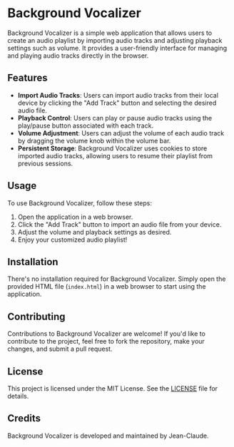 # Background Vocalizer

Background Vocalizer is a simple web application that allows users to create an audio playlist by importing audio tracks and adjusting playback settings such as volume. It provides a user-friendly interface for managing and playing audio tracks directly in the browser.

## Features

- **Import Audio Tracks**: Users can import audio tracks from their local device by clicking the "Add Track" button and selecting the desired audio file.
- **Playback Control**: Users can play or pause audio tracks using the play/pause button associated with each track.
- **Volume Adjustment**: Users can adjust the volume of each audio track by dragging the volume knob within the volume bar.
- **Persistent Storage**: Background Vocalizer uses cookies to store imported audio tracks, allowing users to resume their playlist from previous sessions.

## Usage

To use Background Vocalizer, follow these steps:

1. Open the application in a web browser.
2. Click the "Add Track" button to import an audio file from your device.
3. Adjust the volume and playback settings as desired.
4. Enjoy your customized audio playlist!

## Installation

There's no installation required for Background Vocalizer. Simply open the provided HTML file (`index.html`) in a web browser to start using the application.

## Contributing

Contributions to Background Vocalizer are welcome! If you'd like to contribute to the project, feel free to fork the repository, make your changes, and submit a pull request.

## License

This project is licensed under the MIT License. See the [LICENSE](LICENSE) file for details.

## Credits

Background Vocalizer is developed and maintained by Jean-Claude.
